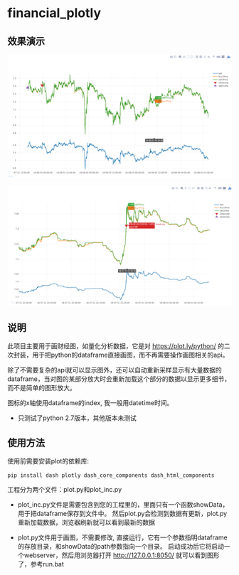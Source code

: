 # financial_plotly

## 效果演示
![image](https://raw.githubusercontent.com/langouster/financial_plotly/master/example/screenshot/example.png)

![image](https://raw.githubusercontent.com/langouster/financial_plotly/master/example/screenshot/zoom.png)

## 说明

此项目主要用于画财经图，如量化分析数据，它是对 https://plot.ly/python/ 的二次封装，用于把python的dataframe直接画图，而不再需要操作画图相关的api。

除了不需要复杂的api就可以显示图外，还可以自动重新采样显示有大量数据的dataframe，当对图的某部分放大时会重新加载这个部分的数据以显示更多细节，而不是简单的图形放大。

图标的x轴使用dataframe的index, 我一般用datetime时间。

* 只测试了python 2.7版本，其他版本未测试

## 使用方法

使用前需要安装plot的依赖库:

```
pip install dash plotly dash_core_components dash_html_components
```

工程分为两个文件：plot.py和plot_inc.py

* plot_inc.py文件是需要包含到您的工程里的，里面只有一个函数showData，用于把dataframe保存到文件中。
然后plot.py会检测到数据有更新，plot.py重新加载数据，浏览器刷新就可以看到最新的数据

* plot.py文件用于画图，不需要修改, 直接运行，它有一个参数指明dataframe的存放目录，和showData的path参数指向一个目录。
启动成功后它将启动一个webserver，然后用浏览器打开 http://127.0.0.1:8050/ 就可以看到图形了，参考run.bat